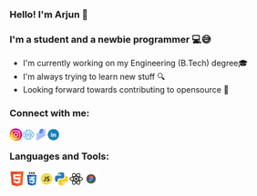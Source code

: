 ### Hello! I'm Arjun 👋

### I'm a student and a newbie programmer 💻😅

- I'm currently working on my Engineering (B.Tech) degree🎓
- I'm always trying to learn new stuff 🔍
- Looking forward towards contributing to opensource 🌱

### Connect with me:

[<img align="left" alt="insta" width="22px" src="icons/instagram.png" />][instagram]
[<img align="left" alt="website" width="22px" src="icons/web.png" />][website]
[<img align="left" alt="email" width="22px" src="icons/email.png" />][gmail]
[<img align="left" alt="LinkedIn" width="22px" src="icons/linkedin.png" />][linkedin]

<br />

### Languages and Tools:

<img align="left" alt="HTML5" width="26px" src="icons/html.png" />
<img align="left" alt="CSS3" width="26px" src="icons/css.png" />
<img align="left" alt="JavaScript" width="26px" src="icons/js.png" />
<img align="left" alt="Python" width="26px" src="icons/python.png" />
<img align="left" alt="React" width="26px" src="icons/reactjs.png" />
<img align="left" alt="figma" width="26px" src="icons/figma.png" />

[instagram]: https://instagram.com/arjunradhakrishnan_
[linkedin]: https://www.linkedin.com/in/arjun-g-krishna
[website]: https://arjun-g-krishna.github.io
[gmail]: mailto:arjungkrishna1@gmail.com
